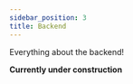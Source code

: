 ```yaml
---
sidebar_position: 3
title: Backend
---
```


Everything about the backend!

**Currently under construction**

<!-- ## Node/Express
- TBA -->
